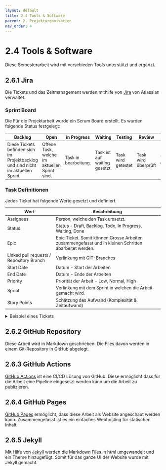 ```yaml
---
layout: default
title: 2.4 Tools & Software
parent: 2. Projektorganisation
nav_order: 4
---
```


# 2.4 Tools & Software

Diese Semesterarbeit wird mit verschieden Tools unterstützt und ergänzt.

## 2.6.1 Jira

Die Tickets und das Zeitmanagement werden mithilfe von [Jira](https://jira.atlassian.com) von Atlassian verwaltet.

### Sprint Board

Die Für die Projektarbeit wurde ein Scrum Board erstellt. Es wurden folgende Status festgelegt:

| **Backlog**                                                                      | **Open**                                      | **in Progress**      | **Waiting**                   | **Testing**        | **Review**          | **Done**      |
| -------------------------------------------------------------------------------- | --------------------------------------------- | -------------------- | ----------------------------- | ------------------ | ------------------- | ------------- |
| Diese Tickets befinden sich im Projektbacklog und sind nicht im aktuellen Sprint | Offene Task, welche im aktuellen Sprint sind. | Task in bearbeitung. | Task ist auf waiting gesetzt. | Task wird getestet | Task wird überprüft | Task erledigt |

### Task Definitionen

Jedes Ticket hat folgende Werte gesetzt und definiert.

| **Wert**                                 | **Beschreibung**                                                                                      |
| ---------------------------------------- | ----------------------------------------------------------------------------------------------------- |
| Assignees                                | Person, welche den Task umsetzt.                                                                      |
| Status                                   | Status - Draft, Backlog, Todo, In Progress, Waiting, Done                                             |
| Epic                                | Epic Ticket. Somit können Grosse Arbeiten zusammengefasst und in kleinen Schritten abarbeitet werden. |
| Linked pull requests / Repository Branch | Verlinkung mit GIT-Branches                                                                           |
| Start Date                               | Datum - Start der Arbeiten                                                                            |
| End Date                                 | Datum - Ende der Arbeiten                                                                             |
| Priority                                 | Priorität der Arbeit - Low, Normal, High                                                              |
| Sprint                                   | Verlinkung mit dem Sprint in welchen die Arbeit gemacht wird.                                         |
| Story Points                             | Schätzung des Aufwand (Komplexität & Zeitaufwand)                                                     |

<details>
  <summary>Beispiel eines Tickets</summary>

  <img src="../../resources/images/2023_Ticket.png" alt="2023_Ticket">

Damit die Tickets immer den gleichen Aufbau haben wurde ein Template erstellt und eingerichtet.

</details>

## 2.6.2 GitHub Repository

Diese Arbeit wird in Markdown geschrieben. Die Files davon werden in einem Git-Repository in GitHub abgelegt.

## 2.6.3 GitHub Actions

[GitHub Actions](https://github.com/features/actions) ist eine CI/CD Lösung von GitHub. Diese ermöglicht dass für die Arbeit eine Pipeline eingesetzt werden kann um die Arbeit zu publizieren.

## 2.6.4 GitHub Pages

[GitHub Pages](https://pages.github.com/) ermöglicht, dass diese Arbeit als Website angeschaut werden kann. Zusammengefasst ist es ein einfaches Webhosting für statischen Inhalt.

## 2.6.5 Jekyll

Mit Hilfe von [Jekyll](https://jekyllrb.com/) werden die Markdown Files in html umgewandelt und ein Theme hinzugefügt. Somit für das ganze UI der Website wurde mit Jekyll gemacht.
